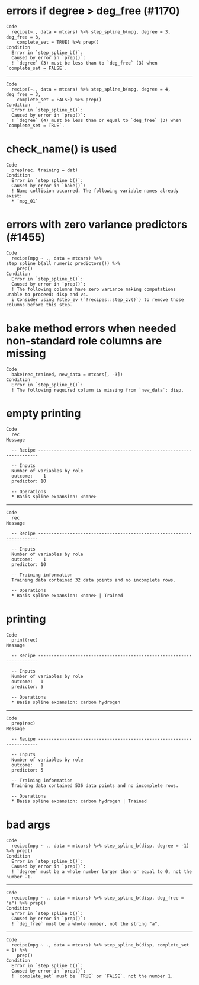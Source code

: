 # errors if degree > deg_free (#1170)

    Code
      recipe(~., data = mtcars) %>% step_spline_b(mpg, degree = 3, deg_free = 3,
        complete_set = TRUE) %>% prep()
    Condition
      Error in `step_spline_b()`:
      Caused by error in `prep()`:
      ! `degree` (3) must be less than to `deg_free` (3) when `complete_set = FALSE`.

---

    Code
      recipe(~., data = mtcars) %>% step_spline_b(mpg, degree = 4, deg_free = 3,
        complete_set = FALSE) %>% prep()
    Condition
      Error in `step_spline_b()`:
      Caused by error in `prep()`:
      ! `degree` (4) must be less than or equal to `deg_free` (3) when `complete_set = TRUE`.

# check_name() is used

    Code
      prep(rec, training = dat)
    Condition
      Error in `step_spline_b()`:
      Caused by error in `bake()`:
      ! Name collision occurred. The following variable names already exist:
      * `mpg_01`

# errors with zero variance predictors (#1455)

    Code
      recipe(mpg ~ ., data = mtcars) %>% step_spline_b(all_numeric_predictors()) %>%
        prep()
    Condition
      Error in `step_spline_b()`:
      Caused by error in `prep()`:
      ! The following columns have zero variance making computations unable to proceed: disp and vs.
      i Consider using ?step_zv (`?recipes::step_zv()`) to remove those columns before this step.

# bake method errors when needed non-standard role columns are missing

    Code
      bake(rec_trained, new_data = mtcars[, -3])
    Condition
      Error in `step_spline_b()`:
      ! The following required column is missing from `new_data`: disp.

# empty printing

    Code
      rec
    Message
      
      -- Recipe ----------------------------------------------------------------------
      
      -- Inputs 
      Number of variables by role
      outcome:    1
      predictor: 10
      
      -- Operations 
      * Basis spline expansion: <none>

---

    Code
      rec
    Message
      
      -- Recipe ----------------------------------------------------------------------
      
      -- Inputs 
      Number of variables by role
      outcome:    1
      predictor: 10
      
      -- Training information 
      Training data contained 32 data points and no incomplete rows.
      
      -- Operations 
      * Basis spline expansion: <none> | Trained

# printing

    Code
      print(rec)
    Message
      
      -- Recipe ----------------------------------------------------------------------
      
      -- Inputs 
      Number of variables by role
      outcome:   1
      predictor: 5
      
      -- Operations 
      * Basis spline expansion: carbon hydrogen

---

    Code
      prep(rec)
    Message
      
      -- Recipe ----------------------------------------------------------------------
      
      -- Inputs 
      Number of variables by role
      outcome:   1
      predictor: 5
      
      -- Training information 
      Training data contained 536 data points and no incomplete rows.
      
      -- Operations 
      * Basis spline expansion: carbon hydrogen | Trained

# bad args

    Code
      recipe(mpg ~ ., data = mtcars) %>% step_spline_b(disp, degree = -1) %>% prep()
    Condition
      Error in `step_spline_b()`:
      Caused by error in `prep()`:
      ! `degree` must be a whole number larger than or equal to 0, not the number -1.

---

    Code
      recipe(mpg ~ ., data = mtcars) %>% step_spline_b(disp, deg_free = "a") %>% prep()
    Condition
      Error in `step_spline_b()`:
      Caused by error in `prep()`:
      ! `deg_free` must be a whole number, not the string "a".

---

    Code
      recipe(mpg ~ ., data = mtcars) %>% step_spline_b(disp, complete_set = 1) %>%
        prep()
    Condition
      Error in `step_spline_b()`:
      Caused by error in `prep()`:
      ! `complete_set` must be `TRUE` or `FALSE`, not the number 1.

